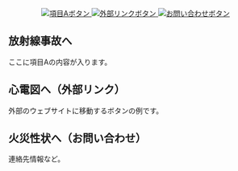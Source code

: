 <p align="center">
  <a href="#section-a">
    <img src="https://img.shields.io/badge/項目Aへ-blue?style=for-the-badge&logo=github" alt="項目Aボタン">
  </a>
  <a href="#section-b">
    <img src="https://img.shields.io/badge/外部リンク-fe7d37?style=for-the-badge&logo=linkin" alt="外部リンクボタン">
  </a>
  <a href="#section-c">
    <img src="https://img.shields.io/badge/お問い合わせ-success?style=for-the-badge&logo=mail.ru" alt="お問い合わせボタン">
  </a>
</p>

## 放射線事故へ <a id="section-a"></a>
ここに項目Aの内容が入ります。

## 心電図へ（外部リンク） <a id="section-b"></a>
外部のウェブサイトに移動するボタンの例です。

## 火災性状へ（お問い合わせ） <a id="section-c"></a>
連絡先情報など。
